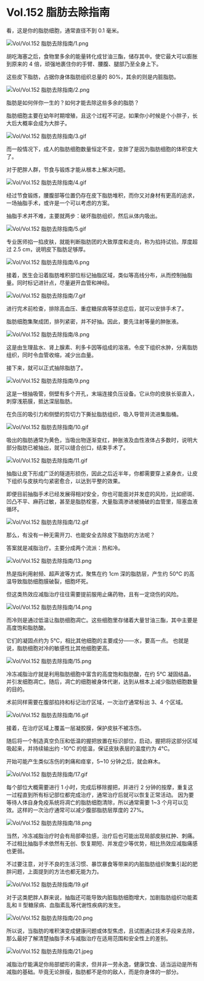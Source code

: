 # Vol.152 脂肪去除指南

看，这是你的脂肪细胞，通常直径不到 0.1 毫米。

![Vol/Vol.152 脂肪去除指南/1.png](https://file.hsyhx.top/iPaperClipICU/web/assets/image/文字稿/Vol/Vol.152%20脂肪去除指南/1.png?imageMogr2/format/avif)

胡吃海塞之后，食物里多余的能量转化成甘油三酯，储存其中。使它最大可以膨胀到原来的 4 倍，顽强地裹住你的手臂、腰腹、腿部乃至全身上下。

这些皮下脂肪，占据你身体脂肪组织总量的 80%，其余的则是内脏脂肪。

![Vol/Vol.152 脂肪去除指南/2.png](https://file.hsyhx.top/iPaperClipICU/web/assets/image/文字稿/Vol/Vol.152%20脂肪去除指南/2.png?imageMogr2/format/avif)

脂肪是如何伴你一生的？如何才能去除这些多余的脂肪？

脂肪细胞主要在幼年时期增殖，且这个过程不可逆。如果你小时候是个小胖子，长大后大概率会成为大胖子。

![Vol/Vol.152 脂肪去除指南/3.gif](https://file.hsyhx.top/iPaperClipICU/web/assets/image/文字稿/Vol/Vol.152%20脂肪去除指南/3.gif?imageMogr2/format/avif)

而一般情况下，成人的脂肪细胞数量恒定不变，变胖了是因为脂肪细胞的体积变大了。

对于肥胖人群，节食与锻炼才能从根本上解决问题。

![Vol/Vol.152 脂肪去除指南/4.gif](https://file.hsyhx.top/iPaperClipICU/web/assets/image/文字稿/Vol/Vol.152%20脂肪去除指南/4.gif?imageMogr2/format/avif)

经过节食锻炼，腰腹部等位置仍存在皮下脂肪堆积，而你又对身材有更高的追求，一场抽脂手术，或许是一个可以考虑的方案。

抽脂手术并不难，主要就两步：破坏脂肪组织，然后从体内吸出。

![Vol/Vol.152 脂肪去除指南/5.gif](https://file.hsyhx.top/iPaperClipICU/web/assets/image/文字稿/Vol/Vol.152%20脂肪去除指南/5.gif?imageMogr2/format/avif)

专业医师掐一掐皮肤，就能判断脂肪团的大致厚度和走向，称为掐持试验。厚度超过 2.5 cm，说明皮下脂肪足够厚。

![Vol/Vol.152 脂肪去除指南/6.png](https://file.hsyhx.top/iPaperClipICU/web/assets/image/文字稿/Vol/Vol.152%20脂肪去除指南/6.png?imageMogr2/format/avif)

接着，医生会沿着脂肪堆积部位标记抽脂区域，类似等高线分布，从而控制抽脂量。同时标记进针点，尽量避开血管和神经。

![Vol/Vol.152 脂肪去除指南/7.gif](https://file.hsyhx.top/iPaperClipICU/web/assets/image/文字稿/Vol/Vol.152%20脂肪去除指南/7.gif?imageMogr2/format/avif)

进行完术前检查，排除高血压、重症糖尿病等禁忌症后，就可以安排手术了。

脂肪细胞集聚成团，排列紧密，并不好抽。因此，要先注射等量的肿胀液。

![Vol/Vol.152 脂肪去除指南/8.png](https://file.hsyhx.top/iPaperClipICU/web/assets/image/文字稿/Vol/Vol.152%20脂肪去除指南/8.png?imageMogr2/format/avif)

这是由生理盐水、肾上腺素、利多卡因等组成的溶液。令皮下组织水肿，分离脂肪组织，同时令血管收缩，减少出血量。

接下来，就可以正式抽除脂肪了。

![Vol/Vol.152 脂肪去除指南/9.png](https://file.hsyhx.top/iPaperClipICU/web/assets/image/文字稿/Vol/Vol.152%20脂肪去除指南/9.png?imageMogr2/format/avif)

这是一根抽吸管，侧壁有多个开孔，末端连接负压设备。它从你的皮肤长驱直入，刺穿浅筋膜，抵达深层脂肪。

在负压的吸引力和侧壁的剪切力下撕扯脂肪组织，吸入导管并流进集脂桶。

![Vol/Vol.152 脂肪去除指南/10.gif](https://file.hsyhx.top/iPaperClipICU/web/assets/image/文字稿/Vol/Vol.152%20脂肪去除指南/10.gif?imageMogr2/format/avif)

吸出的脂肪通常为黄色，当吸出物逐渐变红，肿胀液及血性液体占多数时，说明大部分脂肪已被抽出，就可以缝合创口，结束手术了。

![Vol/Vol.152 脂肪去除指南/11.gif](https://file.hsyhx.top/iPaperClipICU/web/assets/image/文字稿/Vol/Vol.152%20脂肪去除指南/11.gif?imageMogr2/format/avif)

抽脂让皮下形成广泛的隧道形损伤，因此之后近半年，你都需要穿上紧身衣，让皮下组织与皮肤均匀紧密愈合，以达到平整的效果。

即便目前抽脂手术已经发展得相对安全，你也可能面对并发症的风险，比如瘀斑、凹凸不平、麻药过敏，甚至是脂肪栓塞，大量脂滴渗进被捅破的血管里，阻塞血液循环。

![Vol/Vol.152 脂肪去除指南/12.gif](https://file.hsyhx.top/iPaperClipICU/web/assets/image/文字稿/Vol/Vol.152%20脂肪去除指南/12.gif?imageMogr2/format/avif)

那么，有没有一种无需开刀、也能安全去除皮下脂肪的方法呢？

答案就是减脂治疗。主要分成两个流派：热和冷。

![Vol/Vol.152 脂肪去除指南/13.png](https://file.hsyhx.top/iPaperClipICU/web/assets/image/文字稿/Vol/Vol.152%20脂肪去除指南/13.png?imageMogr2/format/avif)

热是指利用射频、超声波等方式，聚焦在约 1cm 深的脂肪层，产生约 50℃ 的高温导致脂肪细胞膜破裂，细胞坏死。

但这类热效应减脂治疗往往需要提前服用止痛药物，且有一定烧伤的风险。

![Vol/Vol.152 脂肪去除指南/14.png](https://file.hsyhx.top/iPaperClipICU/web/assets/image/文字稿/Vol/Vol.152%20脂肪去除指南/14.png?imageMogr2/format/avif)

而冷则是通过低温让脂肪细胞凋亡。这些细胞里存储着大量甘油三酯，其中主要是高度饱和脂肪酸。

它们的凝固点约为 5℃，相比其他细胞的主要成分——水，要高一点。 也就是说，脂肪细胞对冷的敏感性比其他细胞更高。

![Vol/Vol.152 脂肪去除指南/15.png](https://file.hsyhx.top/iPaperClipICU/web/assets/image/文字稿/Vol/Vol.152%20脂肪去除指南/15.png?imageMogr2/format/avif)

冷冻减脂治疗就是利用脂肪细胞中富含的高度饱和脂肪酸，在约 5℃ 凝固结晶，并引发细胞凋亡。随后，凋亡的细胞被身体代谢，达到从根本上减少脂肪细胞数量的目的。

术前同样需要在腹部掐持和标记治疗区域，一次治疗通常标出 3、4 个区域。

![Vol/Vol.152 脂肪去除指南/16.gif](https://file.hsyhx.top/iPaperClipICU/web/assets/image/文字稿/Vol/Vol.152%20脂肪去除指南/16.gif?imageMogr2/format/avif)

接着，在治疗区域上覆盖一层凝胶膜，保护皮肤不被冻伤。

随后将一个制造真空负压和低温的握把放置在标识部位，启动，握把将这部分区域吸起来，并持续输出约 -10℃ 的低温，保证皮肤表层的温度约为 4℃。

开始可能产生类似冻伤的刺痛和痉挛，5\~10 分钟之后，就会麻木。

![Vol/Vol.152 脂肪去除指南/17.gif](https://file.hsyhx.top/iPaperClipICU/web/assets/image/文字稿/Vol/Vol.152%20脂肪去除指南/17.gif?imageMogr2/format/avif)

每个部位大概需要进行 1 小时，完成后移除握把，并进行 2 分钟的按摩，重复这一过程直到所有标记部位都完成治疗，通常治疗后就可以恢复正常活动。
因为要等待人体自身免疫系统将凋亡的脂肪细胞清除，所以通常需要 1\~3 个月可以见效。这样的一次治疗通常可以减少腹部脂肪层厚度的 27%。

![Vol/Vol.152 脂肪去除指南/18.png](https://file.hsyhx.top/iPaperClipICU/web/assets/image/文字稿/Vol/Vol.152%20脂肪去除指南/18.png?imageMogr2/format/avif)

当然，冷冻减脂治疗时会有局部牵拉感，治疗后也可能出现局部皮肤红肿、刺痛。不过相比抽脂手术依然有无创、恢复期短、并发症少等优势，相比热效应减脂痛感也更弱。

不过要注意，对于不良的生活习惯、暴饮暴食等带来的内脏脂肪组织聚集引起的肥胖问题，上面提到的方法也都无能为力。

![Vol/Vol.152 脂肪去除指南/19.gif](https://file.hsyhx.top/iPaperClipICU/web/assets/image/文字稿/Vol/Vol.152%20脂肪去除指南/19.gif?imageMogr2/format/avif)

对于这类肥胖人群来说，抽脂还可能导致内脏脂肪细胞增大，加剧脂肪组织功能紊乱和 II 型糖尿病、血脂紊乱等代谢性疾病的发生。

![Vol/Vol.152 脂肪去除指南/20.png](https://file.hsyhx.top/iPaperClipICU/web/assets/image/文字稿/Vol/Vol.152%20脂肪去除指南/20.png?imageMogr2/format/avif)

所以说，当脂肪的堆积演变成健康问题或体型焦虑，且试图通过技术手段来去除，那么最好了解清楚抽脂手术与减脂治疗在适用范围和安全性上的差别。

![Vol/Vol.152 脂肪去除指南/21.jpeg](https://file.hsyhx.top/iPaperClipICU/web/assets/image/文字稿/Vol/Vol.152%20脂肪去除指南/21.jpeg?imageMogr2/format/avif)

减脂治疗能满足你局部塑形的需求，但并非一劳永逸，健康饮食、适当运动是所有减脂的基础。毕竟无论胖瘦，脂肪都不是你的敌人，而是你身体的一部分。
